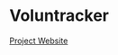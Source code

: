 # Voluntracker

[Project Website](https://phantom-wrist-539.notion.site/Voluntracker-a2eaa1607f8a49a380fe65129072e1e3)
